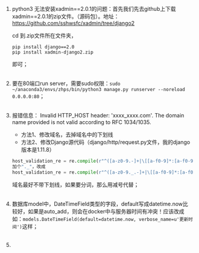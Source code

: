 1. python3 无法安装xadmin==2.0.1的问题：首先我们先去github上下载xadmin==2.0.1的zip文件。（源码包）。地址：<https://github.com/sshwsfc/xadmin/tree/django2>

   cd 到.zip文件所在文件夹，

   ```
   pip install django==2.0
   pip install xadmin-django2.zip
   ```
   即可；<br><br>

2. 要在80端口run server，需要sudo权限：`sudo ~/anaconda3/envs/zhps/bin/python3 manage.py runserver --noreload  0.0.0.0:80`；<br><br>

3. 报错信息：
    Invalid HTTP_HOST header: 'xxxx_xxxx.com'. The domain name provided is not valid according to RFC 1034/1035.

   - 方法1、修改域名，去掉域名中的下划线
   - 方法2、修改Django源代码（django/http/request.py文件，我的django版本是1.11.8）

   ```python
   host_validation_re = re.compile(r"^([a-z0-9.-]+|\[[a-f0-9]*:[a-f0-9:]+\])(:\d+)?$")
   加个"._"，改成
   host_validation_re = re.compile(r"^([a-z0-9._.-]+|\[[a-f0-9]*:[a-f0-9:]+\])(:\d+)?$")
   ```

   域名最好不带下划线，如果要分词，那么用减号代替；<br><br>

4. 数据库model中，DateTimeField类型的字段，default写成datetime.now比较好，如果是auto_add，则会在docker中与服务器时间有冲突！应该改成如：`models.DateTimeField(default=datetime.now, verbose_name=u'更新时间')`这样；<br><br>

5. 